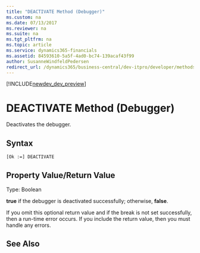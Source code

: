 ```yaml
---
title: "DEACTIVATE Method (Debugger)"
ms.custom: na
ms.date: 07/13/2017
ms.reviewer: na
ms.suite: na
ms.tgt_pltfrm: na
ms.topic: article
ms.service: dynamics365-financials
ms.assetid: 84593610-5a5f-4ad0-bc74-139acaf43f99
author: SusanneWindfeldPedersen
redirect_url: /dynamics365/business-central/dev-itpro/developer/methods/devenv-al-method-reference
---
```


[!INCLUDE[newdev_dev_preview](../includes/newdev_dev_preview.md)]

# DEACTIVATE Method (Debugger)
Deactivates the debugger.  

## Syntax  

```  
[Ok :=] DEACTIVATE  
```  

## Property Value/Return Value  
 Type: Boolean  

 **true** if the debugger is deactivated successfully; otherwise, **false**.  

 If you omit this optional return value and if the break is not set successfully, then a run-time error occurs. If you include the return value, then you must handle any errors.  

## See Also  
 <!--Links [Activating the Debugger](Activating-the-Debugger.md) -->  
 <!--NAV [ACTIVATE Method \(Debugger\)](devenv-ACTIVATE-Method-Debugger.md)-->
